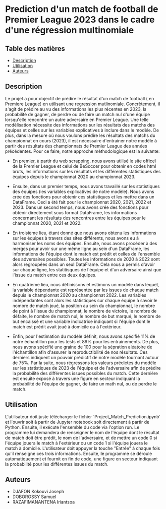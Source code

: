 # Prediction d'un match de football de Premier League 2023 dans le cadre d'une régression multinomiale
## Table des matières
* [Description](#Description)
* [Utilisation](#Utilisation) 
* [Auteurs](#Auteurs) 

## Description

Le projet a pour objectif de prédire le résultat d'un match de football ( en Premiere League) en utilisant une regression mutlinomiale. Concrètement, il s'agit de prédire au vu des informations les plus récentes en 2023, la probabilité de gagner, de perdre ou de faire un match nul d'une équipe lorsqu'elle rencontre un autre adversaire en Premier League. Une telle modélisation nécessite des informations sur les résultats des matchs des équipes et celles sur les variables explicatives à inclure dans le modèle. De plus, dans la mesure où nous voulons prédire les résultats des matchs du championnat en cours (2023), il est nécessaire d'entrainer notre modèle à partir des résultats des championnats de Premier League des années précédentes. Pour ce faire, notre approche méthodologique est la suivante:

   - En premier, à partir du web scrapping, nous avons utilisé le site officel de la Premier League et celui de BeSoccer pour obtenir en codes html bruts, les informations sur les résultats et les différentes statistiques des équipes depuis le championnat 2020 au championnat 2023.
    
   - Ensuite, dans un premier temps, nous avons travaillé sur les statistiques des équipes (les variables explicatives de notre modèle). Nous avons crée des fonctions pour obtenir ces statistiques et les mettre dans un DataFrame. Ceci a été fait pour le championnat 2020, 2021, 2022 et 2023. Dans un second temps, nous avons crée des fonctions pour obtenir directement sous format DataFrame, les informations concernant les résultats des rencontres entre les équipes pour le championnat 2020, 2021 et 2022. 
    
   - En troisième lieu, étant donné que nous avons obtenu les informations sur les équipes à travers des sites différents, nous avons eu à harmoniser les noms des équipes. Ensuite, nous avons procéder à des merges pour avoir sur une même ligne au sein d'un DataFrame, les informations de l'équipe dont le match est prédit et celles de l'ensemble des adversaires possibles. Toutes les informations de 2020 à 2022 sont alors regroupées dans un seul DataFrame. Cela nous a permis d'avoir sur chaque ligne, les statitisques de l'équipe et d'un adversaire ainsi que l'issue du match entre ces deux équipes.
    
   - En quatrième lieu, nous définissons et estimons un modèle dans lequel, la variable dépendante est représentée par les issues de chaque match depuis le championnat 2020 au championnat 2022. Les variables indépendantes sont alors les statistiques sur chaque équipe à savoir le nombre de match joué, la position au sein du championnat, le nombre de point à l'issue du championnat, le nombre de victoire, le nombre de défaite, le nombre de match nul, le nombre de but marqué, le nombre de but encaissé et une variable indicatrice indiquant si l'équipe dont le match est prédit avait joué à domicile ou à l'extérieur.
    
   - Enfin, pour l'estimation du modèle définit, nous avons spécifié 11% de notre échantillon pour les tests et 89% pour les entrainements. De plus, nous avons spécifié une graine de 100 pour la sépration aléatoire de l'échantillon afin d'assurer la reproductibilité de nos résultats. Ces derniers indiquent un pouvoir prédictif de notre modèle tournant autour de 75%. Par la suite, nous régressons les valeurs prédictes du modèle sur les statistiques de 2023 de l'équipe et de l'adversaire afin de prédire la probabilité des différentes issues possibles du match. Cette dernière est ensuite exposé à travers une figure en secteur indiquant la probabilité de l'équipe de gagner, de faire un math nul, ou de perdre le match.
    

## Utilisation

L'utilisateur doit juste télécharger le fichier 'Project_Match_Prediction.ipynb' et l'ouvrir soit à partir de Jupyter notebook soit directement à partir de Python.
Ensuite, il exécute l'ensemble du code via l'option run. Le programme lui demandera de renseigner le nom de l'équipe dont le résultat de match doit être prédit, le nom de l'adversaire, et de mettre un code 0 si l'équipe jouera le match à l'extérieur ou un code 1 si l'équipe jouera le match à domicile. L'utilisateur doit appuyer la touche "Entrée" à chaque fois qu'il renseigne ces trois informations. Ensuite, le programme se déroule automatiquement et fournit en fin de code, une figure en secteur indiquant la probabilité pour les différentes issues du match. 


## Auteurs

* DJAFON Kokouvi Joseph
* DOBOROSSY Samuel
* RAZAFIMANANTENA Iriantsoa
